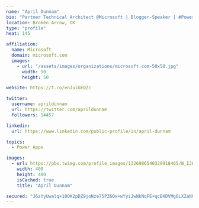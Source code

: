 ```yaml
---
name: "April Dunnam"
bio: "Partner Technical Architect @Microsoft | Blogger-Speaker | #PowerApps, #PowerAutomate, #Office365, #SharePoint | #WIT | #Karaoke Queen"
location: Broken Arrow, OK
type: "profile"
heat: 145

affiliation:
  name: Microsoft
  domain: microsoft.com
  images:
    - url: "/assets/images/organizations/microsoft.com-50x50.jpg"
      width: 50
      height: 50

website: https://t.co/enJuiGEQZc

twitter:
  username: aprildunnam
  url: https://twitter.com/aprildunnam
  followers: 14457

linkedin:
  url: https://www.linkedin.com/public-profile/in/april-dunnam

topics:
  - Power Apps

images:
  - url: https://pbs.twimg.com/profile_images/1326986540329918465/W_IJ6Ih2_400x400.jpg
    width: 400
    height: 400
    isCached: true
    title: "April Dunnam"

secured: "J6zYyUwalq+10OK2pDZ9joNze75PZ6Ox+wYyiJwNkNqFE+qcEKDVMg6LXZaN0TSTsYnbiraVU78zoO580uV35Z9nUYU+FECjKPcs4kSNnaYTQifmJYI/ookNkCx+7QaPBtn/n/ScKMgIa8FB/G4PUsELA4OwKsH2ITNqJ9Vnh8B0Tt5eKG6JJPoCj24d1N+mMq9eXEY+Nfa/H/uDvqrkOfQ7vYg2HeyzhbBH5Oe1pq5OgpBY6TDM8gTZRXiNFJpOyvYbu05WlVtlu2tTRiw3E1/MUGVgJm5rY466Wn5DlwMi6tqNVx9NBGuSEb+WiI1XFGAHZ2+xMGDDTg1OIC9oFX+tVmWBvdhYbB8VyIjTwFSQ1RA7eqzsyhaG5oVxv9zZ//FTG7wMfCCv1O0I4NBrZNSeKQf+6nVI6qcgP7Aq4AA=;Dyv/GSUjg5u/3bkUlHmEKg=="
---
```


